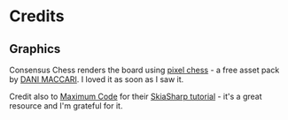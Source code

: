 # Credits

## Graphics

Consensus Chess renders the board using [pixel chess](https://dani-maccari.itch.io/pixel-chess) - a free asset pack by [DANI MACCARI](https://dani-maccari.itch.io/). I loved it as soon as I saw it.

Credit also to [Maximum Code](https://www.youtube.com/@MaximumCode) for their [SkiaSharp tutorial](https://www.youtube.com/watch?v=5iJCUIdEBRE) - it's a great resource and I'm grateful for it.